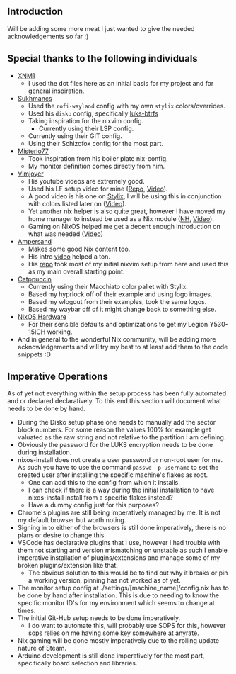 ## Introduction
Will be adding some more meat I just wanted to give the needed acknowledgements so far :)

## Special thanks to the following individuals

- [XNM1](https://github.com/XNM1/linux-nixos-hyprland-config-dotfiles)
    - I used the dot files here as an initial basis for my project and for general inspiration.
- [Sukhmancs](https://github.com/sukhmancs/nixos-configs)
    - Used the `rofi-wayland` config with my own `stylix` colors/overrides.
    - Used his `disko` config, specifically [luks-btrfs](https://github.com/sukhmancs/nixos-configs/tree/f7df37cd6f994be5e5cfbaa1bc9029b8a2399813/disko/luks-btrfs-subvolumes)
    - Taking inspiration for the nixvim config.
        - Currently using their LSP config.
    - Currently using their GIT config.
    - Using their Schizofox config for the most part.
- [Misterio77](https://github.com/Misterio77/nix-config/tree/5735a6e72064c57f6cb5370d99dae72098646671)
    - Took inspiration from his boiler plate nix-config.
    - My monitor definition comes directly from him.
- [Vimjoyer](https://github.com/vimjoyer)
    - His youtube videos are extremely good.
    - Used his LF setup video for mine ([Repo](https://github.com/vimjoyer/lf-nix-video), [Video](https://www.youtube.com/watch?v=z8y_qRUYEWU)).
    - A good video is his one on [Stylix](https://github.com/danth/stylix), I will be using this in conjunction with colors listed later on ([Video](https://www.youtube.com/watch?v=ljHkWgBaQWU)).
    - Yet another nix helper is also quite great, however I have moved my home manager to instead be used as a Nix module ([NH](https://github.com/viperML/nh), [Video](https://www.youtube.com/watch?v=DnA4xNTrrqY&t=298s)).
    - Gaming on NixOS helped me get a decent enough introduction on what was needed ([Video](https://www.youtube.com/watch?v=qlfm3MEbqYA))
- [Ampersand](https://www.youtube.com/@Ampersand-xc9jp)
    - Makes some good Nix content too.
    - His intro [video](https://www.youtube.com/watch?v=nLwbNhSxLd4&t=832s) helped a ton.
    - His [repo](https://github.com/Andrey0189/nixos-config) took most of my initial nixvim setup from here and used this as my main overall starting point.
- [Catppuccin](https://github.com/catppuccin/nix)
    - Currently using their Macchiato color pallet with Stylix.
    - Based my hyprlock off of their example and using logo images.
    - Based my wlogout from their examples, took the same logos.
    - Based my waybar off of it might change back to something else.
- [NixOS Hardware](https://github.com/NixOS/nixos-hardware)
    - For their sensible defaults and optimizations to get my Legion Y530-15ICH working.
- And in general to the wonderful Nix community, will be adding more acknowledgements and will try my best to at least add them to the
code snippets :D

## Imperative Operations

As of yet not everything within the setup process has been fully automated and or declared declaratively.
To this end this section will document what needs to be done by hand.

- During the Disko setup phase one needs to manually add the sector block numbers. For some reason the values 100\% for example
get valuated as the raw string and not relative to the partition I am defining.
- Obviously the password for the LUKS encryption needs to be done during installation.
- nixos-install does not create a user password or non-root user for me. As such you have to use the command `passwd -p username` to set the created user after installing
the specific machine's flakes as root.
    - One can add this to the config from which it installs.
    - I can check if there is a way during the initial installation to have nixos-install install from a specific flakes instead?
    - Have a dummy config just for this purposes?
- Chrome's plugins are still being imperatively managed by me. It is not my default browser but worth noting.
- Signing in to either of the browsers is still done imperatively, there is no plans or desire to change this.
- VSCode has declarative plugins that I use, however I had trouble with them not starting and version mismatching on unstable as such I enable imperative installation
of plugins/extensions and manage some of my broken plugins/extension like that.
    - The obvious solution to this would be to find out why it breaks or pin a working version, pinning has not worked as of yet.
- The monitor setup config at ./settings/[machine_name]/config.nix has to be done by hand after installation. This is due to needing to know
the specific monitor ID's for my environment which seems to change at times.
- The initial Git-Hub setup needs to be done imperatively.
    - I do want to automate this, will probably use SOPS for this, however sops relies on me having some key somewhere at anyrate.
- Nix gaming will be done mostly imperatively due to the rolling update nature of Steam.
- Arduino development is still done imperatively for the most part, specifically board selection and libraries.
